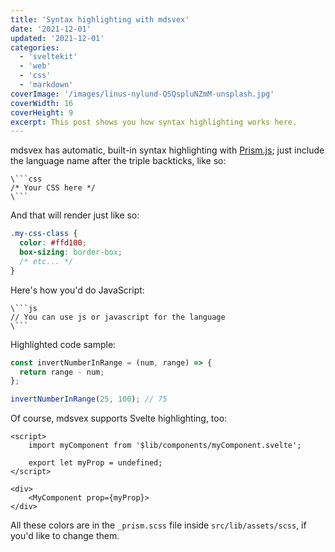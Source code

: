 ```yaml
---
title: 'Syntax highlighting with mdsvex'
date: '2021-12-01'
updated: '2021-12-01'
categories:
  - 'sveltekit'
  - 'web'
  - 'css'
  - 'markdown'
coverImage: '/images/linus-nylund-Q5QspluNZmM-unsplash.jpg'
coverWidth: 16
coverHeight: 9
excerpt: This post shows you how syntax highlighting works here.
---
```


mdsvex has automatic, built-in syntax highlighting with [Prism.js](https://prismjs.com/); just include the language name after the triple backticks, like so:

````
\```css
/* Your CSS here */
\```
````

And that will render just like so:

```css
.my-css-class {
  color: #ffd100;
  box-sizing: border-box;
  /* etc... */
}
```

Here's how you'd do JavaScript:

````
\```js
// You can use js or javascript for the language
\```
````

Highlighted code sample:

```js
const invertNumberInRange = (num, range) => {
  return range - num;
};

invertNumberInRange(25, 100); // 75
```

Of course, mdsvex supports Svelte highlighting, too:

```svelte
<script>
	import myComponent from '$lib/components/myComponent.svelte';

	export let myProp = undefined;
</script>

<div>
	<MyComponent prop={myProp}>
</div>
```

All these colors are in the `_prism.scss` file inside `src/lib/assets/scss`, if you'd like to change them.
